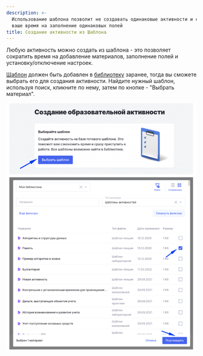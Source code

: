 ```yaml
---
description: >-
  Использование шаблона позволит не создавать одинаковые активности и сократит
  ваше время на заполнение одинаковых полей
title: Создание активности из Шаблона
---
```


Любую активность можно создать из шаблона  - это позволяет сократить время на добавление материалов, заполнение полей и установку/отключение настроек.

[Шаблон](./../servisy/biblioteka/materialy/shablon-aktivnosti) должен быть добавлен в [библиотеку](./../servisy/biblioteka/_index) заранее, тогда вы сможете выбрать его для создания активности. Найдите нужный шаблон, используя поиск, кликните по нему, затем по кнопке - "Выбрать материал".

![](<./image (233).png>)